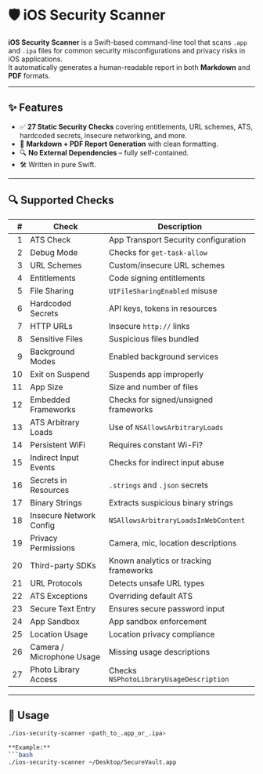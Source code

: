 # 🛡️ iOS Security Scanner

**iOS Security Scanner** is a Swift-based command-line tool that scans `.app` and `.ipa` files for common security misconfigurations and privacy risks in iOS applications.  
It automatically generates a human-readable report in both **Markdown** and **PDF** formats.

---

## ✨ Features

- ✅ **27 Static Security Checks** covering entitlements, URL schemes, ATS, hardcoded secrets, insecure networking, and more.
- 📄 **Markdown + PDF Report Generation** with clean formatting.
- 🔍 **No External Dependencies** – fully self-contained.
- 🛠 Written in pure Swift.

---

## 🔍 Supported Checks

| # | Check                             | Description |
|--:|----------------------------------|-------------|
| 1 | ATS Check                        | App Transport Security configuration |
| 2 | Debug Mode                       | Checks for `get-task-allow` |
| 3 | URL Schemes                      | Custom/insecure URL schemes |
| 4 | Entitlements                     | Code signing entitlements |
| 5 | File Sharing                     | `UIFileSharingEnabled` misuse |
| 6 | Hardcoded Secrets                | API keys, tokens in resources |
| 7 | HTTP URLs                        | Insecure `http://` links |
| 8 | Sensitive Files                  | Suspicious files bundled |
| 9 | Background Modes                 | Enabled background services |
|10 | Exit on Suspend                  | Suspends app improperly |
|11 | App Size                         | Size and number of files |
|12 | Embedded Frameworks              | Checks for signed/unsigned frameworks |
|13 | ATS Arbitrary Loads              | Use of `NSAllowsArbitraryLoads` |
|14 | Persistent WiFi                  | Requires constant Wi-Fi? |
|15 | Indirect Input Events            | Checks for indirect input abuse |
|16 | Secrets in Resources             | `.strings` and `.json` secrets |
|17 | Binary Strings                   | Extracts suspicious binary strings |
|18 | Insecure Network Config          | `NSAllowsArbitraryLoadsInWebContent` |
|19 | Privacy Permissions              | Camera, mic, location descriptions |
|20 | Third-party SDKs                 | Known analytics or tracking frameworks |
|21 | URL Protocols                    | Detects unsafe URL types |
|22 | ATS Exceptions                   | Overriding default ATS |
|23 | Secure Text Entry                | Ensures secure password input |
|24 | App Sandbox                      | App sandbox enforcement |
|25 | Location Usage                   | Location privacy compliance |
|26 | Camera / Microphone Usage        | Missing usage descriptions |
|27 | Photo Library Access             | Checks `NSPhotoLibraryUsageDescription` |

---

## 🚀 Usage

```bash
./ios-security-scanner <path_to_.app_or_.ipa>

**Example:**
```bash
./ios-security-scanner ~/Desktop/SecureVault.app

